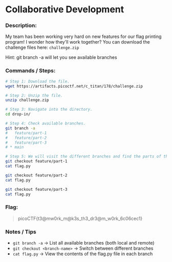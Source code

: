 # Collaborative Development

### Description:

My team has been working very hard on new features for our flag printing program! I wonder how they'll work together?
You can download the challenge files here:
`challenge.zip`

Hint: git branch -a will let you see available branches

### Commands / Steps:

```bash
# Step 1: Download the file.
wget https://artifacts.picoctf.net/c_titan/178/challenge.zip

# Step 2: Unzip the file.
unzip challenge.zip

# Step 3: Navigate into the directory.
cd drop-in/

# Step 4: Check available branches.
git branch -a
#   feature/part-1
#   feature/part-2
#   feature/part-3
# * main

# Step 5: We will visit the different branches and find the parts of the flag.py in those branches. We will get the flag if we combine the parts of the flag from those three files.
git checkout feature/part-1
cat flag.py

git checkout feature/part-2  
cat flag.py

git checkout feature/part-3
cat flag.py
```

### Flag:

> picoCTF{t3@mw0rk_m@k3s_th3_dr3@m_w0rk_6c06cec1}

### Notes / Tips

- `git branch -a` → List all available branches (both local and remote)
- `git checkout <branch-name>` → Switch between different branches
- `cat flag.py` → View the contents of the flag.py file in each branch



